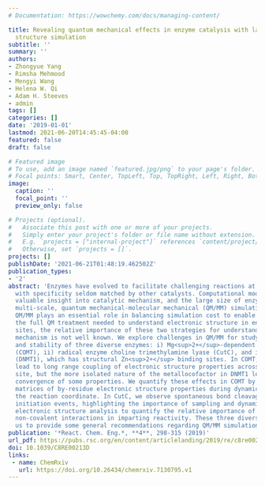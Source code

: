 ```yaml
---
# Documentation: https://wowchemy.com/docs/managing-content/

title: Revealing quantum mechanical effects in enzyme catalysis with large-scale electronic
  structure simulation
subtitle: ''
summary: ''
authors:
- Zhongyue Yang
- Rimsha Mehmood
- Mengyi Wang
- Helena W. Qi
- Adam H. Steeves
- admin
tags: []
categories: []
date: '2019-01-01'
lastmod: 2021-06-20T14:45:45-04:00
featured: false
draft: false

# Featured image
# To use, add an image named `featured.jpg/png` to your page's folder.
# Focal points: Smart, Center, TopLeft, Top, TopRight, Left, Right, BottomLeft, Bottom, BottomRight.
image:
  caption: ''
  focal_point: ''
  preview_only: false

# Projects (optional).
#   Associate this post with one or more of your projects.
#   Simply enter your project's folder or file name without extension.
#   E.g. `projects = ["internal-project"]` references `content/project/deep-learning/index.md`.
#   Otherwise, set `projects = []`.
projects: []
publishDate: '2021-06-21T01:48:19.462502Z'
publication_types:
- '2'
abstract: 'Enzymes have evolved to facilitate challenging reactions at ambient conditions
  with specificity seldom matched by other catalysts. Computational modeling provides
  valuable insight into catalytic mechanism, and the large size of enzymes mandates
  multi-scale, quantum mechanical-molecular mechanical (QM/MM) simulations. Although
  QM/MM plays an essential role in balancing simulation cost to enable sampling with
  the full QM treatment needed to understand electronic structure in enzyme active
  sites, the relative importance of these two strategies for understanding enzyme
  mechanism is not well known. We explore challenges in QM/MM for studying the reactivity
  and stability of three diverse enzymes: i) Mg<sup>2+</sup>-dependent catechol O-methyltransferase
  (COMT), ii) radical enzyme choline trimethylamine lyase (CutC), and iii) DNA methyltransferase
  (DNMT1), which has structural Zn<sup>2+</sup> binding sites. In COMT, strong non-covalent interactions
  lead to long range coupling of electronic structure properties across the active
  site, but the more isolated nature of the metallocofactor in DNMT1 leads to faster
  convergence of some properties. We quantify these effects in COMT by computing covariance
  matrices of by-residue electronic structure properties during dynamics and along
  the reaction coordinate. In CutC, we observe spontaneous bond cleavage following
  initiation events, highlighting the importance of sampling and dynamics. We use
  electronic structure analysis to quantify the relative importance of CHO and OHO
  non-covalent interactions in imparting reactivity. These three diverse cases enable
  us to provide some general recommendations regarding QM/MM simulation of enzymes.'
publication: '*React. Chem. Eng.*, **4**, 298-315 (2019)'
url_pdf: https://pubs.rsc.org/en/content/articlelanding/2019/re/c8re00213d
doi: 10.1039/C8RE00213D
links:
 - name: ChemRxiv
   url: https://doi.org/10.26434/chemrxiv.7130795.v1
---
```

